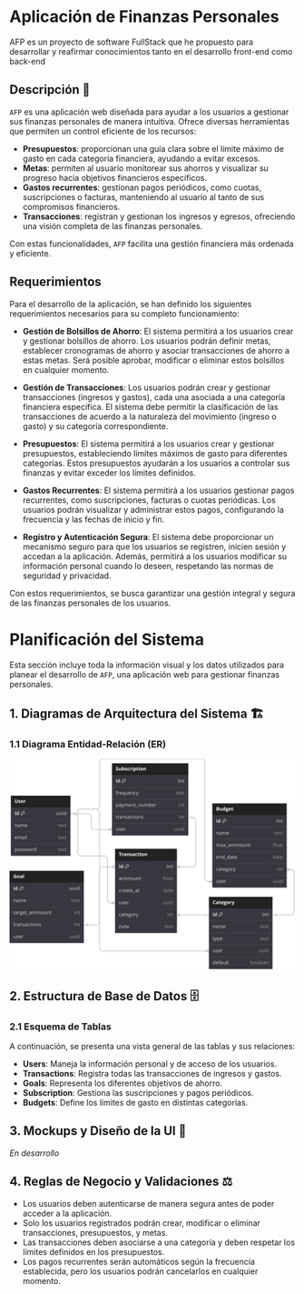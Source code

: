 
# Aplicación de Finanzas Personales

AFP es un proyecto de software FullStack que he propuesto para desarrollar y reafirmar conocimientos tanto en el desarrollo front-end como back-end

## Descripción 📖

`AFP` es una aplicación web diseñada para ayudar a los usuarios a gestionar sus finanzas personales de manera intuitiva. Ofrece diversas herramientas que permiten un control eficiente de los recursos:

- **Presupuestos**: proporcionan una guía clara sobre el límite máximo de gasto en cada categoría financiera, ayudando a evitar excesos.
- **Metas**: permiten al usuario monitorear sus ahorros y visualizar su progreso hacia objetivos financieros específicos.
- **Gastos recurrentes**: gestionan pagos periódicos, como cuotas, suscripciones o facturas, manteniendo al usuario al tanto de sus compromisos financieros.
- **Transacciones**: registran y gestionan los ingresos y egresos, ofreciendo una visión completa de las finanzas personales.

Con estas funcionalidades, `AFP` facilita una gestión financiera más ordenada y eficiente.

## Requerimientos

Para el desarrollo de la aplicación, se han definido los siguientes requerimientos necesarios para su completo funcionamiento:

- **Gestión de Bolsillos de Ahorro**: El sistema permitirá a los usuarios crear y gestionar bolsillos de ahorro. Los usuarios podrán definir metas, establecer cronogramas de ahorro y asociar transacciones de ahorro a estas metas. Será posible aprobar, modificar o eliminar estos bolsillos en cualquier momento.

- **Gestión de Transacciones**: Los usuarios podrán crear y gestionar transacciones (ingresos y gastos), cada una asociada a una categoría financiera específica. El sistema debe permitir la clasificación de las transacciones de acuerdo a la naturaleza del movimiento (ingreso o gasto) y su categoría correspondiente.

- **Presupuestos**: El sistema permitirá a los usuarios crear y gestionar presupuestos, estableciendo límites máximos de gasto para diferentes categorías. Estos presupuestos ayudarán a los usuarios a controlar sus finanzas y evitar exceder los límites definidos.

- **Gastos Recurrentes**: El sistema permitirá a los usuarios gestionar pagos recurrentes, como suscripciones, facturas o cuotas periódicas. Los usuarios podrán visualizar y administrar estos pagos, configurando la frecuencia y las fechas de inicio y fin.

- **Registro y Autenticación Segura**: El sistema debe proporcionar un mecanismo seguro para que los usuarios se registren, inicien sesión y accedan a la aplicación. Además, permitirá a los usuarios modificar su información personal cuando lo deseen, respetando las normas de seguridad y privacidad.

Con estos requerimientos, se busca garantizar una gestión integral y segura de las finanzas personales de los usuarios.

# Planificación del Sistema

Esta sección incluye toda la información visual y los datos utilizados para planear el desarrollo de `AFP`, una aplicación web para gestionar finanzas personales.

## 1. Diagramas de Arquitectura del Sistema 🏗️

### 1.1 Diagrama Entidad-Relación (ER)

![Diagrama ER](./AFP_DIAGRAM.svg)

<!-- ### 1.2 Diagrama de Componentes

![Diagrama de Componentes](https://ucarecdn.com/066f4bde-293a-4bae-828c-1d69a3196f61/) -->

## 2. Estructura de Base de Datos 🗄️

### 2.1 Esquema de Tablas

A continuación, se presenta una vista general de las tablas y sus relaciones:

- **Users**: Maneja la información personal y de acceso de los usuarios.
- **Transactions**: Registra todas las transacciones de ingresos y gastos.
- **Goals**: Representa los diferentes objetivos de ahorro.
- **Subscription**: Gestiona las suscripciones y pagos periódicos.
- **Budgets**: Define los límites de gasto en distintas categorías.

## 3. Mockups y Diseño de la UI 🎨

_En desarrollo_

<!-- ### 3.1 Pantallas de Usuario

![Pantalla de Usuario](ruta/al/mockup-pantalla-usuario.png)
Descripción: Diseño preliminar de la interfaz de usuario, mostrando cómo los usuarios gestionarán sus finanzas personales.

### 3.2 Pantallas de Transacciones

![Pantalla de Transacciones](ruta/al/mockup-pantalla-transacciones.png)
Descripción: Diseño de la pantalla donde los usuarios pueden añadir, editar y visualizar sus transacciones. -->

## 4. Reglas de Negocio y Validaciones ⚖️

- Los usuarios deben autenticarse de manera segura antes de poder acceder a la aplicación.
- Solo los usuarios registrados podrán crear, modificar o eliminar transacciones, presupuestos, y metas.
- Las transacciones deben asociarse a una categoría y deben respetar los límites definidos en los presupuestos.
- Los pagos recurrentes serán automáticos según la frecuencia establecida, pero los usuarios podrán cancelarlos en cualquier momento.